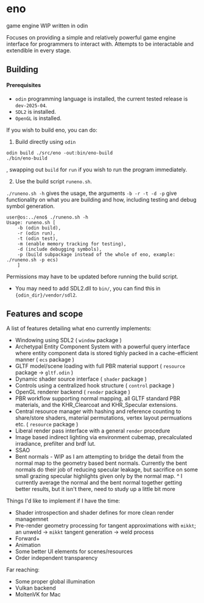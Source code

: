 # eno
game engine WIP written in odin

Focuses on providing a simple and relatively powerful game engine interface for programmers to interact with.
Attempts to be interactable and extendible in every stage.

## Building

#### Prerequisites
- `odin` programming language is installed, the current tested release is `dev-2025-04`.
- `SDL2` is installed.
- `OpenGL` is installed.

If you wish to build eno, you can do:

1. Build directly using `odin`
```
odin build ./src/eno -out:bin/eno-build
./bin/eno-build
```
, swapping out `build` for `run` if you wish to run the program immediately.

2. Use the build script `runeno.sh`.

`./runeno.sh -h` gives the usage, the arguments `-b -r -t -d -p` give functionality on what you are building and how, including testing and debug symbol generation.
```
user@os:../eno$ ./runeno.sh -h
Usage: runeno.sh [
    -b (odin build), 
    -r (odin run), 
    -t (odin test), 
    -m (enable memory tracking for testing),
    -d (include debugging symbols), 
    -p (build subpackage instead of the whole of eno, example: ./runeno.sh -p ecs)
    ]
```
Permissions may have to be updated before running the build script.

* You may need to add SDL2.dll to `bin/`, you can find this in `{odin_dir}/vendor/sdl2`.

## Features and scope
A list of features detailing what eno currently implements:

- Windowing using SDL2 ( `window` package )
- Archetypal Entity Component System with a powerful query interface where entity component data is stored tighly packed in a cache-efficient manner ( `ecs` package )
- GLTF model/scene loading with full PBR material support ( `resource` package -> `gltf.odin` )
- Dynamic shader source interface ( `shader` package )
- Controls using a centralized hook structure ( `control` package )
- OpenGL renderer backend ( `render` package )
- PBR workflow supporting normal mapping, all GLTF standard PBR materials, and the KHR_Clearcoat and KHR_Specular extensions.
- Central resource manager with hashing and reference counting to share/store shaders, material permutations, vertex layout permuations etc. ( `resource` package )
- Liberal render pass interface with a general `render` procedure
- Image based indirect lighting via environment cubemap, precalculated irradiance, prefilter and brdf lut.
- SSAO
- Bent normals - WIP as I am attempting to bridge the detail from the normal map to the geometry based bent normals. Currently the bent normals do their job of reducing specular leakage, but sacrifice on some small grazing specular highlights given only by the normal map.
  ^ I currently average the normal and the bent normal together getting better results, but it isn't there, need to study up a little bit more

Things I'd like to implement if I have the time:
- Shader introspection and shader defines for more clean render managemnet
- Pre-render geometry processing for tangent approximations with `mikkt`; an unweld -> `mikkt` tangent generation -> weld process
- Forward+
- Animation
- Some better UI elements for scenes/resources
- Order independent transparency

Far reaching:
- Some proper global illumination
- Vulkan backend
- MoltenVK for Mac

